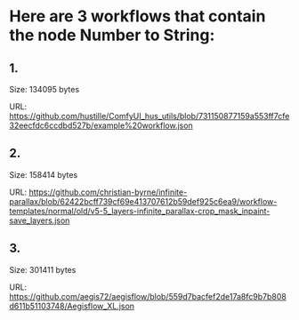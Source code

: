 # Here are 3 workflows that contain the node Number to String:

## 1. 

Size: 134095 bytes

URL: https://github.com/hustille/ComfyUI_hus_utils/blob/731150877159a553ff7cfe32eecfdc6ccdbd527b/example%20workflow.json

## 2. 

Size: 158414 bytes

URL: https://github.com/christian-byrne/infinite-parallax/blob/62422bcff739cf69e413707612b59def925c6ea9/workflow-templates/normal/old/v5-5_layers-infinite_parallax-crop_mask_inpaint-save_layers.json

## 3. 

Size: 301411 bytes

URL: https://github.com/aegis72/aegisflow/blob/559d7bacfef2de17a8fc9b7b808d611b51103748/Aegisflow_XL.json

